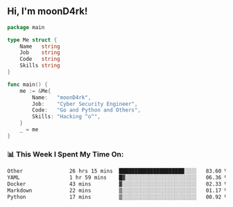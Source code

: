 <h2> Hi, I'm moonD4rk!</h2>

```go
package main

type Me struct {
	Name   string
	Job    string
	Code   string
	Skills string
}

func main() {
	me := &Me{
		Name:   "moonD4rk",
		Job:    "Cyber Security Engineer",
		Code:   "Go and Python and Others",
		Skills: "Hacking ^o^",
	}
	_ = me
}
```

<h3>📊 This Week I Spent My Time On:</h3>
<!-- <img align='right' src="https://github-readme-stats.vercel.app/api?username=moond4rk&show_icons=true&theme=radical", width="300" height="150"> -->

<!--START_SECTION:waka-->

```txt
Other               26 hrs 15 mins  █████████████████████░░░░   83.60 %
YAML                1 hr 59 mins    █▓░░░░░░░░░░░░░░░░░░░░░░░   06.36 %
Docker              43 mins         ▓░░░░░░░░░░░░░░░░░░░░░░░░   02.33 %
Markdown            22 mins         ▒░░░░░░░░░░░░░░░░░░░░░░░░   01.17 %
Python              17 mins         ▒░░░░░░░░░░░░░░░░░░░░░░░░   00.92 %
```

<!--END_SECTION:waka-->

